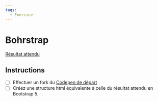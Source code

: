 ```yaml
---
tags:
  - Exercice
---
```


# Bohrstrap

[Résultat attendu](https://codepen.io/tim-momo/live/ZEgGepX/518911fb25099b6d8f12a71d73c7d4c5)

## Instructions

- [ ] Effectuer un fork du [Codepen de départ](https://codepen.io/tim-momo/pen/oNKXZYJ)
- [ ] Créez une structure html équivalente à celle du résultat attendu en Bootstrap 5.
